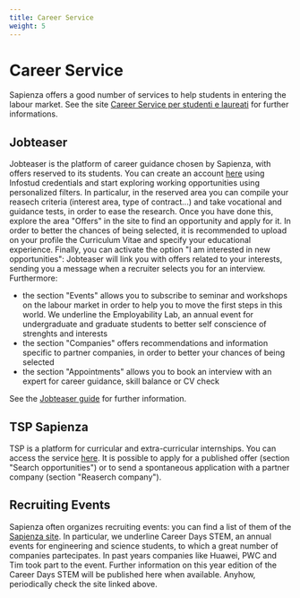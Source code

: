 ```yaml
---
title: Career Service
weight: 5
---
```

# Career Service

Sapienza offers a good number of services to help students in entering the labour market. See the site [Career Service per studenti e laureati](https://www.uniroma1.it/it/pagina/career-service-studenti-e-laureati) for further informations.

## Jobteaser

Jobteaser is the platform of career guidance chosen by Sapienza, with offers reserved to its students. You can create an account [here](http://uniroma1.jobteaser.com/) using Infostud credentials and start exploring working opportunities using personalized filters. In particalur, in the reserved area you can compile your reasech criteria (interest area, type of contract...) and take vocational and guidance tests, in order to ease the research. Once you have done this, explore the area "Offers" in the site to find an opportunity and apply for it. In order to better the chances of being selected, it is recommended to upload on your profile the Curriculum Vitae and specify your educational experience. Finally, you can activate the option "I am interested in new opportunities": Jobteaser will link you with offers related to your interests, sending you a message when a recruiter selects you for an interview.
Furthermore:
- the section "Events" allows you to subscribe to seminar and workshops on the labour market in order to help you to move the first steps in this world. We underline the Employability Lab, an annual event for undergraduate and graduate students to better self conscience of strenghts and interests
- the section "Companies" offers recommendations and information specific to partner companies, in order to better your chances of being selected
- the section "Appointments" allows you to book an interview with an expert for career guidance, skill balance or CV check

See the [Jobteaser guide](https://www.uniroma1.it/sites/default/files/field_file_allegati/sapienza_guida_studenti.pdf) for further information.

## TSP Sapienza

TSP is a platform for curricular and extra-curricular internships. You can access the service [here](https://uniroma1.tsp.esse3.cineca.it/pub/main-page). It is possible to apply for a published offer (section "Search opportunities") or to send a spontaneous application with a partner company (section "Reaserch company"). 

## Recruiting Events

Sapienza often organizes recruiting events: you can find a list of them of the [Sapienza site](https://www.uniroma1.it/it/pagina/eventi-di-recruiting-e-placement).
In particular, we underline Career Days STEM, an annual events for engineering and science students, to which a great number of companies partecipates. In past years companies like Huawei, PWC and Tim took part to the event. Further information on this year edition of the Career Days STEM will be published here when available. Anyhow, periodically check the site linked above. 